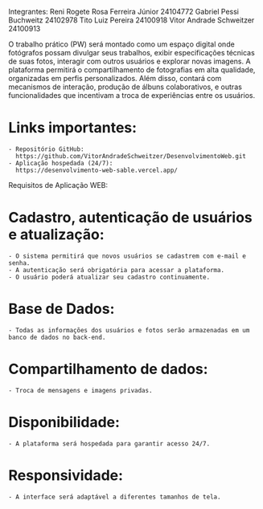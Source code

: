 Integrantes: 
Reni Rogete Rosa Ferreira Júnior 24104772
Gabriel Pessi Buchweitz          24102978
Tito Luiz Pereira                24100918
Vitor Andrade Schweitzer         24100913

O trabalho prático (PW) será montado como um espaço digital onde fotógrafos possam divulgar seus trabalhos, exibir especificações técnicas de suas fotos, interagir com outros usuários e explorar novas imagens. A plataforma permitirá o compartilhamento de fotografias em alta qualidade, organizadas em perfis personalizados. Além disso, contará com mecanismos de interação, produção de álbuns colaborativos, e outras funcionalidades que incentivam a troca de experiências entre os usuários.

# Links importantes:
	- Repositório GitHub:
	  https://github.com/VitorAndradeSchweitzer/DesenvolvimentoWeb.git
	- Aplicação hospedada (24/7):
	  https://desenvolvimento-web-sable.vercel.app/


Requisitos de Aplicação WEB:
# Cadastro, autenticação de usuários e atualização:
	- O sistema permitirá que novos usuários se cadastrem com e-mail e senha.
	- A autenticação será obrigatória para acessar a plataforma.
	- O usuário poderá atualizar seu cadastro continuamente.

# Base de Dados: 
	- Todas as informações dos usuários e fotos serão armazenadas em um banco de dados no back-end.

# Compartilhamento de dados:
	- Troca de mensagens e imagens privadas.

# Disponibilidade:
	- A plataforma será hospedada para garantir acesso 24/7.

# Responsividade:
	- A interface será adaptável a diferentes tamanhos de tela.
